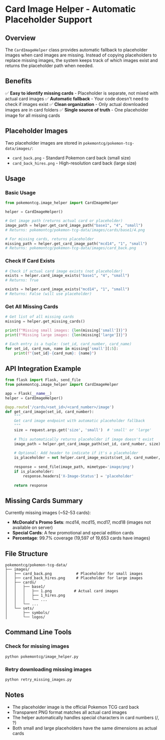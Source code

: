 # Card Image Helper - Automatic Placeholder Support

## Overview

The `CardImageHelper` class provides automatic fallback to placeholder images when card images are missing. Instead of copying placeholders to replace missing images, the system keeps track of which images exist and returns the placeholder path when needed.

## Benefits

✅ **Easy to identify missing cards** - Placeholder is separate, not mixed with actual card images
✅ **Automatic fallback** - Your code doesn't need to check if images exist
✅ **Clean organization** - Only actual downloaded images are in card folders
✅ **Single source of truth** - One placeholder image for all missing cards

## Placeholder Images

Two placeholder images are stored in `pokemontcg/pokemon-tcg-data/images/`:
- `card_back.png` - Standard Pokemon card back (small size)
- `card_back_hires.png` - High-resolution card back (large size)

## Usage

### Basic Usage

```python
from pokemontcg.image_helper import CardImageHelper

helper = CardImageHelper()

# Get image path (returns actual card or placeholder)
image_path = helper.get_card_image_path("base1", "4", "small")
# Returns: pokemontcg/pokemon-tcg-data/images/cards/base1/4.png

# For missing cards, returns placeholder
missing_path = helper.get_card_image_path("mcd14", "1", "small")
# Returns: pokemontcg/pokemon-tcg-data/images/card_back.png
```

### Check If Card Exists

```python
# Check if actual card image exists (not placeholder)
exists = helper.card_image_exists("base1", "4", "small")
# Returns: True

exists = helper.card_image_exists("mcd14", "1", "small")
# Returns: False (will use placeholder)
```

### Get All Missing Cards

```python
# Get list of all missing cards
missing = helper.get_missing_cards()

print(f"Missing small images: {len(missing['small'])}")
print(f"Missing large images: {len(missing['large'])}")

# Each entry is a tuple: (set_id, card_number, card_name)
for set_id, card_num, name in missing['small'][:5]:
    print(f"{set_id}-{card_num}: {name}")
```

## API Integration Example

```python
from flask import Flask, send_file
from pokemontcg.image_helper import CardImageHelper

app = Flask(__name__)
helper = CardImageHelper()

@app.route('/cards/<set_id>/<card_number>/image')
def get_card_image(set_id, card_number):
    """
    Get card image endpoint with automatic placeholder fallback
    """
    size = request.args.get('size', 'small')  # 'small' or 'large'
    
    # This automatically returns placeholder if image doesn't exist
    image_path = helper.get_card_image_path(set_id, card_number, size)
    
    # Optional: Add header to indicate if it's a placeholder
    is_placeholder = not helper.card_image_exists(set_id, card_number, size)
    
    response = send_file(image_path, mimetype='image/png')
    if is_placeholder:
        response.headers['X-Image-Status'] = 'placeholder'
    
    return response
```

## Missing Cards Summary

Currently missing images (~52-53 cards):
- **McDonald's Promo Sets**: mcd14, mcd15, mcd17, mcd18 (images not available on server)
- **Special Cards**: A few promotional and special edition cards
- **Percentage**: 99.7% coverage (19,597 of 19,653 cards have images)

## File Structure

```
pokemontcg/pokemon-tcg-data/
├── images/
│   ├── card_back.png           # Placeholder for small images
│   ├── card_back_hires.png     # Placeholder for large images
│   ├── cards/
│   │   ├── base1/
│   │   │   ├── 1.png          # Actual card images
│   │   │   ├── 1_hires.png
│   │   │   └── ...
│   │   └── ...
│   └── sets/
│       ├── symbols/
│       └── logos/
```

## Command Line Tools

### Check for missing images
```bash
python pokemontcg/image_helper.py
```

### Retry downloading missing images
```bash
python retry_missing_images.py
```

## Notes

- The placeholder image is the official Pokemon TCG card back
- Transparent PNG format matches all actual card images
- The helper automatically handles special characters in card numbers (/, ?)
- Both small and large placeholders have the same dimensions as actual cards
